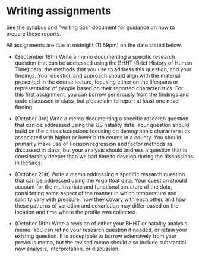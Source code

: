 # Writing assignments

See the syllabus and "writing tips" document for guidance on how to prepare
these reports.

All assignments are due at midnight (11:59pm) on the date stated below.

* (September 19th) Write a memo documenting a specific research question
that can be addressed using the BHHT (Brief History of Human Time) data,
the methods that you use to address this question, and your findings.
Your question and approach should align with the material presented in the
course lecture, focusing either on the lifespans or representation of people based
on their reported characteristics.  For this first assignment, you can
borrow generously from the findings and code discussed in class, but please
aim to report at least one novel finding.

* (October 3rd) Write a memo documenting a specific research question
that can be addressed using the US natality data.  Your question should
build on the class discussions focusing on demographic characteristics
associated with higher or lower birth counts in a county.  You should
primarily make use of Poisson regression and factor methods as discussed
in class, but your analysis should address a question that is considerably
deeper than we had time to develop during the discussions in lectures.

* (October 21st) Write a memo addressing a specific research question
that can be addressed using the Argo float data.  Your question should
account for the multivariate and functional structure of the data, considering
some aspect of the manner in which temperature and salinity vary with
pressure, how they covary with each other, and how these patterns of variation
and covariation may differ based on the location and time where the profile
was collected.

* (October 18th) Write a revision of either your BHHT or natality analysis
memo.  You can refine your research question if needed, or retain your
existing question.  It is acceptable to borrow extensively from your previous
memo, but the revised memo should also include substantial new analysis,
interpretation, or discussion.

